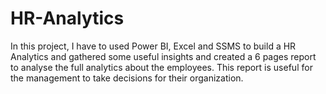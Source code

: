 # HR-Analytics
In this project, I have to used Power BI, Excel and SSMS to build a HR Analytics and gathered some useful insights and created  a 6 pages report to analyse the full analytics about the employees. This report is useful for the management to take decisions for their organization. 
